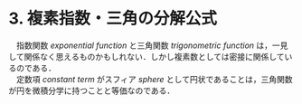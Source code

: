 # 3. 複素指数・三角の分解公式

　指数関数 *exponential function* と三角関数 *trigonometric function* は，一見して関係なく思えるものかもしれない．しかし複素数としては密接に関係しているのである．  
　定数項 *constant term* がスフィア *sphere* として円状であることは，三角関数が円を微積分学に持つことと等価なのである．  
